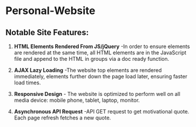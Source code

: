 # Personal-Website

## Notable Site Features:
1. **HTML Elements Rendered From JS/jQuery** -In order to ensure elements are rendered at the same time, all HTML elements are in the JavaScript file and append to the HTML in groups via a doc ready function.

2. **AJAX Lazy Loading** -The website top elements are rendered immediately, elements further down the page load later, ensuring faster load times.

3. **Responsive Design** - The website is optimized to perform well on all media device: mobile phone, tablet, laptop, monitor.

3. **Asynchronous API Request** -API GET request to get motivational quote. Each page refresh fetches a new quote. 


